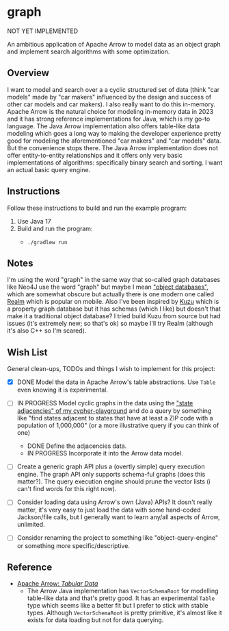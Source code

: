 # graph

NOT YET IMPLEMENTED

An ambitious application of Apache Arrow to model data as an object graph and implement search algorithms with some optimization.


## Overview

I want to model and search over a a cyclic structured set of data (think "car models" made by "car makers" influenced by
the design and success of other car models and car makers). I also really want to do this in-memory. Apache Arrow is the
natural choice for modeling in-memory data in 2023 and it has strong reference implementations for Java, which is my
go-to language. The Java Arrow implementation also offers table-like data modeling which goes a long way to making the
developer experience pretty good for modeling the aforementioned "car makers" and "car models" data. But the convenience
stops there. The Java Arrow implementation does not offer entity-to-entity relationships and it offers only very basic
implementations of algorithms: specifically binary search and sorting. I want an actual basic query engine.


## Instructions

Follow these instructions to build and run the example program:

1. Use Java 17
2. Build and run the program:
   * ```shell
     ./gradlew run
     ```


## Notes

I'm using the word "graph" in the same way that so-called graph databases like Neo4J use the word "graph" but maybe I
mean ["object databases"](https://en.wikipedia.org/wiki/Object_database), which are somewhat obscure but actually there
is one modern one called [Realm](https://en.wikipedia.org/wiki/Realm_(database)) which is popular on mobile. Also I've
been inspired by [Kuzu](https://github.com/kuzudb/kuzu) which is a property graph database but it has schemas (which I
like) but doesn't that make it a traditional object database? I tried build Kuzu from source but had issues (it's
extremely new; so that's ok) so maybe I'll try Realm (although it's also C++ so I'm scared). 


## Wish List

General clean-ups, TODOs and things I wish to implement for this project:

* [x] DONE Model the data in Apache Arrow's table abstractions. Use `Table` even knowing it is experimental.
* [ ] IN PROGRESS Model cyclic graphs in the data using the ["state adjacencies" of my cypher-playground](https://github.com/dgroomes/cypher-playground/blob/dc836b1ac934175394ece264c443bfae47465cd6/postgres-init/2-init-states-data.sql#L1)
  and do a query by something like "find states adjacent to states that have at least a ZIP code with a population of 1,000,000"
  (or a more illustrative query if you can think of one)
  * DONE Define the adjacencies data.
  * IN PROGRESS Incorporate it into the Arrow data model.
* [ ] Create a generic graph API plus a (overtly simple) query execution engine. The graph API only
  supports schema-ful graphs (does this matter?). The query execution engine should prune the vector lists (i can't find
  words for this right now).
* [ ] Consider loading data using Arrow's own (Java) APIs? It dosn't really matter, it's very easy to just load the data
  with some hand-coded Jackson/file calls, but I generally want to learn any/all aspects of Arrow, unlimited.
* [ ] Consider renaming the project to something like "object-query-engine" or something more specific/descriptive.


## Reference

* [Apache Arrow: *Tabular Data*](https://arrow.apache.org/docs/java/vector_schema_root.html)
  * The Arrow Java implementation has `VectorSchemaRoot` for modelling table-like data and that's pretty good. It has an
    experimental `Table` type which seems like a better fit but I prefer to stick with stable types. Although
    `VectorSchemaRoot` is pretty primitive, it's almost like it exists for data loading but not for data querying.
